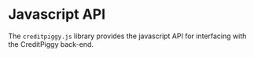 # Javascript API

The `creditpiggy.js` library provides the javascript API for interfacing with the CreditPiggy back-end.

